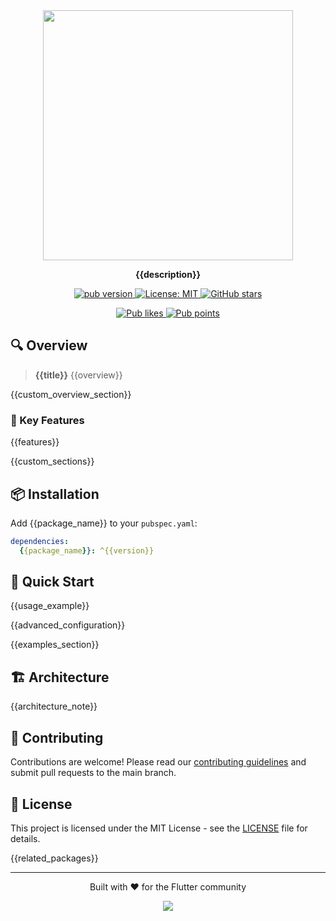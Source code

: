 <div align="center">
  <img src="https://github.com/yelmuratoff/packages_assets/blob/main/assets/ispect/{{package_name}}.png?raw=true" width="400">
  
  <p><strong>{{description}}</strong></p>
  
  <p>
    <a href="https://pub.dev/packages/{{package_name}}">
      <img src="https://img.shields.io/pub/v/{{package_name}}.svg" alt="pub version">
    </a>
    <a href="https://opensource.org/licenses/MIT">
      <img src="https://img.shields.io/badge/license-MIT-blue.svg" alt="License: MIT">
    </a>
    <a href="https://github.com/yelmuratoff/ispect">
      <img src="https://img.shields.io/github/stars/yelmuratoff/ispect?style=social" alt="GitHub stars">
    </a>
  </p>
  
  <p>
    <a href="https://pub.dev/packages/{{package_name}}/score">
      <img src="https://img.shields.io/pub/likes/{{package_name}}?logo=flutter" alt="Pub likes">
    </a>
    <a href="https://pub.dev/packages/{{package_name}}/score">
      <img src="https://img.shields.io/pub/points/{{package_name}}?logo=flutter" alt="Pub points">
    </a>
  </p>
</div>

## 🔍 Overview

> **{{title}}** {{overview}}

{{custom_overview_section}}

### 🎯 Key Features

{{features}}

{{custom_sections}}

## 📦 Installation

Add {{package_name}} to your `pubspec.yaml`:

```yaml
dependencies:
  {{package_name}}: ^{{version}}
```

## 🚀 Quick Start

{{usage_example}}

{{advanced_configuration}}

{{examples_section}}

## 🏗️ Architecture

{{architecture_note}}

## 🤝 Contributing

Contributions are welcome! Please read our [contributing guidelines](../../CONTRIBUTING.md) and submit pull requests to the main branch.

## 📄 License

This project is licensed under the MIT License - see the [LICENSE](LICENSE) file for details.

{{related_packages}}

---

<div align="center">
  <p>Built with ❤️ for the Flutter community</p>
  <a href="https://github.com/yelmuratoff/ispect/graphs/contributors">
    <img src="https://contrib.rocks/image?repo=yelmuratoff/ispect" />
  </a>
</div>
